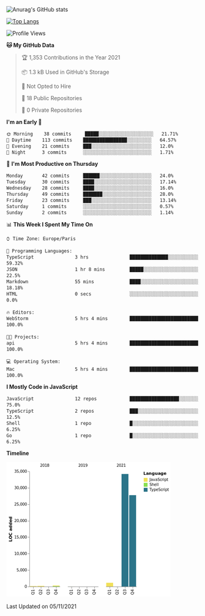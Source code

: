 ![Anurag's GitHub stats](https://github-readme-stats.vercel.app/api?username=sufiane&theme=dark&show_icons=true&count_private=true)


[![Top Langs](https://github-readme-stats.vercel.app/api/top-langs/?username=sufiane&layout=compact)](https://github.com/anuraghazra/github-readme-stats)

<!--START_SECTION:waka-->
![Profile Views](http://img.shields.io/badge/Profile%20Views-4-blue)

**🐱 My GitHub Data** 

> 🏆 1,353 Contributions in the Year 2021
 > 
> 📦 1.3 kB Used in GitHub's Storage 
 > 
> 🚫 Not Opted to Hire
 > 
> 📜 18 Public Repositories 
 > 
> 🔑 0 Private Repositories  
 > 
**I'm an Early 🐤** 

```text
🌞 Morning    38 commits     █████░░░░░░░░░░░░░░░░░░░░   21.71% 
🌆 Daytime    113 commits    ████████████████░░░░░░░░░   64.57% 
🌃 Evening    21 commits     ███░░░░░░░░░░░░░░░░░░░░░░   12.0% 
🌙 Night      3 commits      ░░░░░░░░░░░░░░░░░░░░░░░░░   1.71%

```
📅 **I'm Most Productive on Thursday** 

```text
Monday       42 commits     ██████░░░░░░░░░░░░░░░░░░░   24.0% 
Tuesday      30 commits     ████░░░░░░░░░░░░░░░░░░░░░   17.14% 
Wednesday    28 commits     ████░░░░░░░░░░░░░░░░░░░░░   16.0% 
Thursday     49 commits     ███████░░░░░░░░░░░░░░░░░░   28.0% 
Friday       23 commits     ███░░░░░░░░░░░░░░░░░░░░░░   13.14% 
Saturday     1 commits      ░░░░░░░░░░░░░░░░░░░░░░░░░   0.57% 
Sunday       2 commits      ░░░░░░░░░░░░░░░░░░░░░░░░░   1.14%

```


📊 **This Week I Spent My Time On** 

```text
⌚︎ Time Zone: Europe/Paris

💬 Programming Languages: 
TypeScript               3 hrs               ██████████████░░░░░░░░░░░   59.32% 
JSON                     1 hr 8 mins         █████░░░░░░░░░░░░░░░░░░░░   22.5% 
Markdown                 55 mins             ████░░░░░░░░░░░░░░░░░░░░░   18.18% 
HTML                     0 secs              ░░░░░░░░░░░░░░░░░░░░░░░░░   0.0%

🔥 Editors: 
WebStorm                 5 hrs 4 mins        █████████████████████████   100.0%

🐱‍💻 Projects: 
api                      5 hrs 4 mins        █████████████████████████   100.0%

💻 Operating System: 
Mac                      5 hrs 4 mins        █████████████████████████   100.0%

```

**I Mostly Code in JavaScript** 

```text
JavaScript               12 repos            ██████████████████░░░░░░░   75.0% 
TypeScript               2 repos             ███░░░░░░░░░░░░░░░░░░░░░░   12.5% 
Shell                    1 repo              █░░░░░░░░░░░░░░░░░░░░░░░░   6.25% 
Go                       1 repo              █░░░░░░░░░░░░░░░░░░░░░░░░   6.25%

```


**Timeline**

![Chart not found](https://raw.githubusercontent.com/Sufiane/Sufiane/main/charts/bar_graph.png) 


 Last Updated on 05/11/2021
<!--END_SECTION:waka-->


<!--
**Sufiane/sufiane** is a ✨ _special_ ✨ repository because its `README.md` (this file) appears on your GitHub profile.

Here are some ideas to get you started:

- 🔭 I’m currently working on ...
- 🌱 I’m currently learning ...
- 👯 I’m looking to collaborate on ...
- 🤔 I’m looking for help with ...
- 💬 Ask me about ...
- 📫 How to reach me: ...
- 😄 Pronouns: ...
- ⚡ Fun fact: ...
-->
